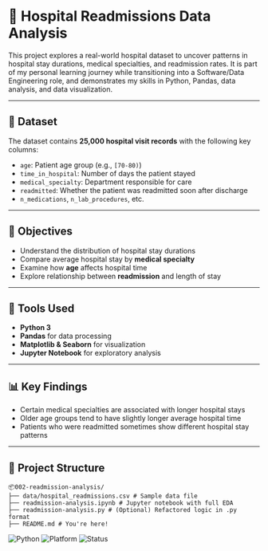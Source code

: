 # 🏥 Hospital Readmissions Data Analysis

This project explores a real-world hospital dataset to uncover patterns in hospital stay durations, medical specialties, and readmission rates. It is part of my personal learning journey while transitioning into a Software/Data Engineering role, and demonstrates my skills in Python, Pandas, data analysis, and data visualization.

---

## 📁 Dataset

The dataset contains **25,000 hospital visit records** with the following key columns:
- `age`: Patient age group (e.g., `[70-80)`)
- `time_in_hospital`: Number of days the patient stayed
- `medical_specialty`: Department responsible for care
- `readmitted`: Whether the patient was readmitted soon after discharge
- `n_medications`, `n_lab_procedures`, etc.

---

## 🎯 Objectives

- Understand the distribution of hospital stay durations
- Compare average hospital stay by **medical specialty**
- Examine how **age** affects hospital time
- Explore relationship between **readmission** and length of stay

---

## 🔧 Tools Used

- **Python 3**
- **Pandas** for data processing
- **Matplotlib & Seaborn** for visualization
- **Jupyter Notebook** for exploratory analysis

---

## 📊 Key Findings

- Certain medical specialties are associated with longer hospital stays
- Older age groups tend to have slightly longer average hospital time
- Patients who were readmitted sometimes show different hospital stay patterns

---

## 📁 Project Structure
```
📦002-readmission-analysis/
├── data/hospital_readmissions.csv # Sample data file 
├── readmission-analysis.ipynb # Jupyter notebook with full EDA 
├── readmission-analysis.py # (Optional) Refactored logic in .py format
├── README.md # You're here!
```


![Python](https://img.shields.io/badge/Python-3.9-blue.svg)
![Platform](https://img.shields.io/badge/Platform-Jupyter%20%7C%20CLI-informational)
![Status](https://img.shields.io/badge/Status-Completed-brightgreen)

